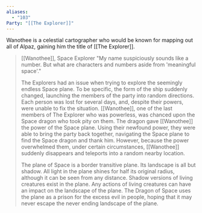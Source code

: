 ```yaml
---
aliases:
  - "103"
Party: "[[The Explorer]]"
---
```

Wanothee is a celestial cartographer who would be known for mapping out all of Alpaz, gaining him the title of [[The Explorer]].

> [[Wanothee]], Space Explorer "My name suspiciously sounds like a number. But what are characters and numbers aside from 'meaningful space'."
> 
> The Explorers had an issue when trying to explore the seemingly endless Space plane. To be specific, the form of the ship suddenly changed, launching the members of the party into random directions. Each person was lost for several days, and, despite their powers, were unable to fix the situation. [[Wanothee]], one of the last members of The Explorer who was powerless, was chanced upon the Space dragon who took pity on them. The dragon gave [[Wanothee]] the power of the Space plane. Using their newfound power, they were able to bring the party back together, navigating the Space plane to find the Space dragon and thank him. However, because the power overwhelmed them, under certain circumstances, [[Wanothee]] suddenly disappears and teleports into a random nearby location.
> 
> The plane of Space is a border transitive plane. Its landscape is all but shadow. All light in the plane shines for half its original radius, although it can be seen from any distance. Shadow versions of living creatures exist in the plane. Any actions of living creatures can have an impact on the landscape of the plane. The Dragon of Space uses the plane as a prison for the excess evil in people, hoping that it may never escape the never ending landscape of the plane.